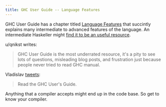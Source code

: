 ```yaml
---
title: GHC User Guide -- Language Features
---
```


GHC User Guide has a chapter titled [Language Features](https://downloads.haskell.org/~ghc/latest/docs/html/users_guide/lang.html) that succintly explains many intermediate to advanced features of the language. An intermediate Haskeller might [find it to be an useful resource](https://old.reddit.com/r/haskell/comments/f879th/the_ghc_user_guide_is_a_great_resource_ive_been/).

u/qnikst writes:

> GHC User Guide is the most underrated resource, it's a pity to see lots of questions, misleading blog posts, and frustration just because people never tried to read GHC manual.

Vladislav [tweets](https://twitter.com/int_index/status/1255149475653287947):

> Read the GHC User's Guide.

  Anything that a compiler accepts might end up in the code base. So get to know your compiler.
